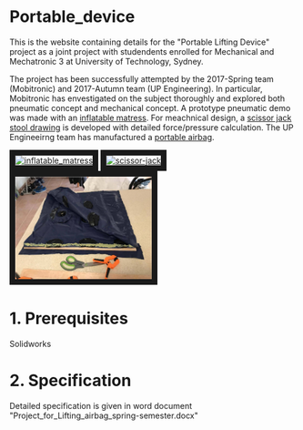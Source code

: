 # Portable_device

This is the website containing details for the "Portable Lifting Device" project as a joint project with studendents enrolled for Mechanical and Mechatronic 3 at University of Technology, Sydney.

The project has been successfully attempted by the 2017-Spring team (Mobitronic) and 2017-Autumn team (UP Engineering). 
In particular, Mobitronic has envestigated on the subject thoroughly and explored both pneumatic concept and  mechanical concept. A prototype pneumatic demo was made with an [inflatable matress](https://drive.google.com/file/d/0B8edSPbUCKdPTHlibjlWQjhMN2M). For meachnical design, a [scissor jack stool drawing](https//github.com/liyang-liu/Portable_device/src/2017_Autumn_Mobitronic/scissor_jack_concept.mp4) is developed with detailed force/pressure calculation.
The UP Engineeirng team has manufactured a [portable airbag](https://youtu.be/5JIshlNcmgY).

<a href="https://drive.google.com/file/d/0B8edSPbUCKdPTHlibjlWQjhMN2M" target="_blank"><img src="https//github.com/liyang-liu/Portable_device/blob/master/2017_Autumn_Mobitronic/inflatable_matress.jpg" 
alt="inflatable_matress" width="240" height="180" border="10" /></a>
<a href="https//github.com/liyang-liu/Portable_device/blob/master/2017_Autumn_Mobitronic/scissor_jack_concept.mp4" target="_blank"><img src="https//github.com/liyang-liu/Portable_device/2017_Autumn_Mobitronic/Scissor-jack_stool.jpg" 
alt="scissor-jack" width="240" height="180" border="10" /></a>
<a href="https://youtu.be/5JIshlNcmgY" target="_blank"><img src="2017_Spring_UP-Engineering/Air-bag.jpg" 
alt="portable_airbag" width="240" height="180" border="10" /></a>

# 1. Prerequisites
Solidworks

# 2. Specification
Detailed specification is given in word document "Project_for_Lifting_airbag_spring-semester.docx"
